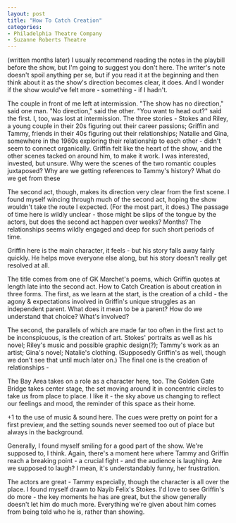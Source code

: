 ```yaml
---
layout: post
title: "How To Catch Creation"
categories:
- Philadelphia Theatre Company
- Suzanne Roberts Theatre
---
```

(written months later)
I usually recommend reading the notes in the playbill before the show, but I'm going to suggest you don't here. The writer's note doesn't spoil anything per se, but if you read it at the beginning and then think about it as the show's direction becomes clear, it does. And I wonder if the show would've felt more - something - if I hadn't.

The couple in front of me left at intermission. "The show has no direction," said one man. "No direction," said the other. "You want to head out?" said the first. I, too, was lost at intermission. The three stories - Stokes and Riley, a young couple in their 20s figuring out their career passions; Griffin and Tammy, friends in their 40s figuring out their relationships; Natalie and Gina, somewhere in the 1960s exploring their relationship to each other - didn't seem to connect organically. Griffin felt like the heart of the show, and the other scenes tacked on around him, to make it work. I was interested, invested, but unsure. Why were the scenes of the two romantic couples juxtaposed? Why are we getting references to Tammy's history? What do we get from these

The second act, though, makes its direction very clear from the first scene. I found myself wincing through much of the second act, hoping the show wouldn't take the route I expected. (For the most part, it does.) The passage of time here is wildly unclear - those might be slips of the tongue by the actors, but does the second act happen over weeks? Months? The relationships seems wildly engaged and deep for such short periods of time.

Griffin here is the main character, it feels - but his story falls away fairly quickly. He helps move everyone else along, but his story doesn't really get resolved at all.

The title comes from one of GK Marchet's poems, which Griffin quotes at length late into the second act. How to Catch Creation is about creation in three forms. The first, as we learn at the start, is the creation of a child - the agony & expectations involved in Griffin's unique struggles as an independent parent. What does it mean to be a parent? How do we understand that choice? What's involved?

The second, the parallels of which are made far too often in the first act to be inconspicuous, is the creation of art. Stokes' portraits as well as his novel; Riley's music and possible graphic design(?); Tammy's work as an artist; Gina's novel; Natalie's clothing. (Supposedly Griffin's as well, though we don't see that until much later on.) The final one is the creation of relationships -

The Bay Area takes on a role as a character here, too. The Golden Gate Bridge takes center stage, the set moving around it in concentric circles to take us from place to place. I like it - the sky above us changing to reflect our feelings and mood, the reminder of this space as their home.

+1 to the use of music & sound here. The cues were pretty on point for a first preview, and the setting sounds never seemed too out of place but always in the background.

Generally, I found myself smiling for a good part of the show. We're supposed to, I think. Again, there's a moment here where Tammy and Griffin reach a breaking point - a crucial fight - and the audience is laughing. Are we supposed to laugh? I mean, it's understandably funny, her frustration.

The actors are great - Tammy especially, though the character is all over the place. I found myself drawn to Nayib Felix's Stokes. I'd love to see Griffin's do more - the key moments he has are great, but the show generally doesn't let him do much more. Everything we're given about him comes from being told who he is, rather than showing.
